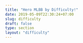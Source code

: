 ```yaml
---
title: "Hero MLBB by Difficulty!"
date: 2019-05-09T22:30:24+07:00
slug: difficulty
draft: false
type: section
layout: "difficulty"
---
```


